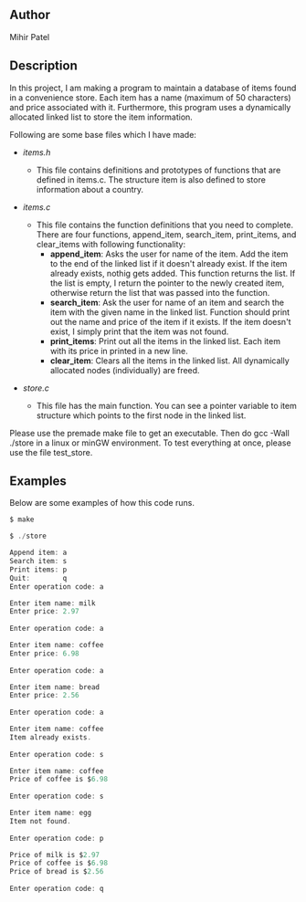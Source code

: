 Author
-------
Mihir Patel   

Description
-------------   
In this project, I am making a program to maintain a database of items found in a convenience store. Each item has a name (maximum of 50 characters) and price associated with it. Furthermore, this program uses a dynamically allocated linked list to store the item information.
      
Following are some base files which I have made:

- *items.h*   
   - This file contains definitions and prototypes of functions that are defined in items.c. The structure item is also defined to store information about a country. 

- *items.c*     
   - This file contains the function definitions that you need to complete. There are four functions, append_item, search_item, print_items, and clear_items with following functionality:
      - **append_item**:  Asks the user for name of the item. Add the item to the end of the linked list if it doesn't already exist. If the item already exists, nothig gets added. This function returns the list. If the list is empty, I return the pointer to the newly created item, otherwise return the list that was passed into the function.     
      - **search_item**: Ask the user for name of an item and search the item with the given name in the linked list. Function should print out the name and price of the item if it exists. If the item doesn't exist, I simply print that the item was not found.  
      - **print_items**: Print out all the items in the linked list. Each item with its price in printed in a new line.   
      - **clear_item**: Clears all the items in the linked list. All dynamically allocated nodes (individually) are freed.   
- *store.c*     
   - This file has the main function. You can see a pointer variable to item structure which points to the first node in the linked list.        

Please use the premade make file to get an executable. Then do gcc -Wall ./store in a linux or minGW environment. To test everything at once, please use the file test_store.
      
Examples   
--------   
Below are some examples of how this code runs. 
````````c
$ make 

$ ./store

Append item: a 
Search item: s 
Print items: p 
Quit:        q 
Enter operation code: a 

Enter item name: milk 
Enter price: 2.97 
 
Enter operation code: a 

Enter item name: coffee 
Enter price: 6.98 
 
Enter operation code: a 

Enter item name: bread 
Enter price: 2.56 
 
Enter operation code: a 

Enter item name: coffee 
Item already exists. 
 
Enter operation code: s 

Enter item name: coffee 
Price of coffee is $6.98 
 
Enter operation code: s

Enter item name: egg 
Item not found. 
 
Enter operation code: p 

Price of milk is $2.97 
Price of coffee is $6.98 
Price of bread is $2.56 
 
Enter operation code: q 
````````
